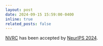 ```yaml
---
layout: post
date: 2024-09-15 15:59:00-0400
inline: true
related_posts: false
---
```


[NVRC](https://arxiv.org/abs/2409.07414) has been accepted by [NeurIPS 2024](https://nips.cc/).